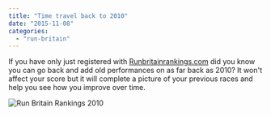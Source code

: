 ```yaml
---
title: "Time travel back to 2010"
date: "2015-11-08"
categories: 
  - "run-britain"
---
```


If you have only just registered with [Runbritainrankings.com](http://www.runbritainrankings.com/) did you know you can go back and add old performances on as far back as 2010? It won't affect your score but it will complete a picture of your previous races and help you see how you improve over time.

![Run Britain Rankings 2010](https://bpj.org.uk/wp-content/uploads/2015/11/run-britain-rankings-2010.jpg)
